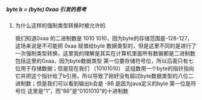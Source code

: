 ##### byte b = (byte) 0xaa 引发的思考

1. 为什么这样的强制类型转换时被允许的

   我们知道0xaa 的二进制数是  1010 1010，因为byte的存储范围是-128-127，这场来说是不可能把 0xaa 赋值给byte 数据类型的，但是这里不同的是进行了一次强制类型转换，这里我的理解是其实在计算机里面所有数据都是二进制数 包括这里的0xaa，因为byte数据类型 第一位要存储符号位，所以后面只有七位用于存储数据；但是现在我们 （10101010） 这组数用一个byte的指针指向它并把这个指针给了b引用，所以导致了刚好没有超过byte数据类型的八位二进制数；但是我们可以看到输出b会是 -86 是因为java定义的byte 第一位是符号位 这里是“1”，而“86”是“0101010”的十进制数